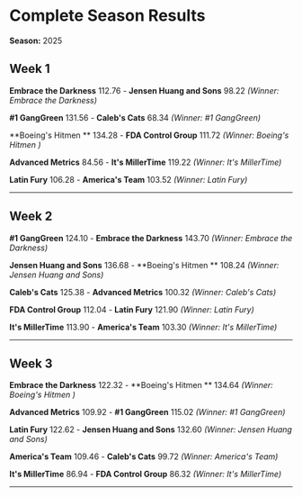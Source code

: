 # Complete Season Results

**Season:** 2025

## Week 1

**Embrace the Darkness** 112.76 - **Jensen Huang and Sons** 98.22 *(Winner: Embrace the Darkness)*

**#1 GangGreen** 131.56 - **Caleb's Cats** 68.34 *(Winner: #1 GangGreen)*

**Boeing's Hitmen ** 134.28 - **FDA Control Group** 111.72 *(Winner: Boeing's Hitmen )*

**Advanced Metrics** 84.56 - **It's MillerTime** 119.22 *(Winner: It's MillerTime)*

**Latin Fury** 106.28 - **America's Team** 103.52 *(Winner: Latin Fury)*

---

## Week 2

**#1 GangGreen** 124.10 - **Embrace the Darkness** 143.70 *(Winner: Embrace the Darkness)*

**Jensen Huang and Sons** 136.68 - **Boeing's Hitmen ** 108.24 *(Winner: Jensen Huang and Sons)*

**Caleb's Cats** 125.38 - **Advanced Metrics** 100.32 *(Winner: Caleb's Cats)*

**FDA Control Group** 112.04 - **Latin Fury** 121.90 *(Winner: Latin Fury)*

**It's MillerTime** 113.90 - **America's Team** 103.30 *(Winner: It's MillerTime)*

---

## Week 3

**Embrace the Darkness** 122.32 - **Boeing's Hitmen ** 134.64 *(Winner: Boeing's Hitmen )*

**Advanced Metrics** 109.92 - **#1 GangGreen** 115.02 *(Winner: #1 GangGreen)*

**Latin Fury** 122.62 - **Jensen Huang and Sons** 132.60 *(Winner: Jensen Huang and Sons)*

**America's Team** 109.46 - **Caleb's Cats** 99.72 *(Winner: America's Team)*

**It's MillerTime** 86.94 - **FDA Control Group** 86.32 *(Winner: It's MillerTime)*

---


